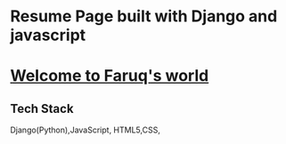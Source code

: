 # Resume Page built with Django and javascript

# [Welcome to Faruq's world](https://faruqs-resume.herokuapp.com/)

## Tech Stack

Django(Python),JavaScript, HTML5,CSS, 


